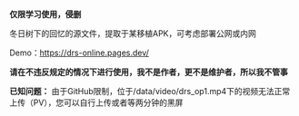 **仅限学习使用，侵删**

冬日树下的回忆的源文件，提取于某移植APK，可考虑部署公网或内网

Demo：https://drs-online.pages.dev/

**请在不违反规定的情况下进行使用，我不是作者，更不是维护者，所以我不管事**

**已知问题：** 由于GitHub限制，位于/data/video/drs_op1.mp4下的视频无法正常上传（PV），您可以自行上传或者等两分钟的黑屏
